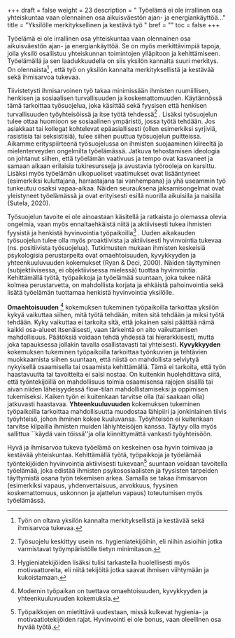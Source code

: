 +++
draft = false
weight = 23
description = " Työelämä ei ole irrallinen osa yhteiskuntaa vaan olennainen osa aikuisväestön ajan- ja energiankäyttöä..."
title = "Yksilölle merkityksellinen ja kestävä työ "
bref = ""
toc = false
+++



Työelämä ei ole irrallinen osa yhteiskuntaa vaan olennainen osa
aikuisväestön ajan- ja energiankäyttöä. Se on myös merkittävimpiä
tapoja, jolla yksilö osallistuu yhteiskunnan toimintojen ylläpitoon ja
kehittämiseen. Työelämällä ja sen laadukkuudella on siis yksilön
kannalta suuri merkitys. On olennaista[^1]
, että työ on yksilön kannalta
merkityksellistä ja kestävää sekä ihmisarvoa tukevaa.

Tiivistetysti ihmisarvoinen työ takaa minimissään ihmisten ruumiillisen,
henkisen ja sosiaalisen turvallisuuden ja koskemattomuuden. Käytännössä
tämä tarkoittaa työsuojelua, joka käsittää sekä fyysisen että henkisen
turvallisuuden työyhteisöissä ja itse työtä tehdessä[^2]
. Lisäksi
työsuojelun tulee ottaa huomioon se sosiaalinen ympäristö, jossa työtä
tehdään. Jos asiakkaat tai kollegat kohtelevat epäasiallisesti (ollen
esimerkiksi syrjiviä, rasistisia tai seksistisiä), tulee siihen puuttua
työsuojelun puitteissa. Aikamme erityspiirteenä työsuojelussa on
ihmisten suojaaminen kiireeltä ja mielenterveyden ongelmilta
työelämässä. Jatkuva tehostamisen ideologia on johtanut siihen, että
työelämän vaativuus ja tempo ovat kasvaneet ja samaan aikaan erilaisia
tukiresursseja ja avustavia työrooleja on karsittu. Lisäksi myös
työelämän ulkopuoliset vaatimukset ovat lisääntyneet (esimerkiksi
kuluttajana, harrastajana tai vanhempana) ja yhä useammin työ tunkeutuu
osaksi vapaa-aikaa. Näiden seurauksena jaksamisongelmat ovat yleistyneet
työelämässä ja ovat erityisesti esillä nuorilla aikuisilla ja naisilla
(Sutela, 2020).

Työsuojelun tavoite ei ole ainoastaan käsitellä ja ratkaista jo olemassa
olevia ongelmia, vaan myös ennaltaehkäistä niitä ja aktiivisesti tukea
ihmisten fyysistä ja henkistä hyvinvointia työpaikoilla[^3]
. Uuden
aikakauden työsuojelun tulee olla myös proaktiivista ja aktiivisesti
hyvinvointia tukevaa (ns. positiivista työsuojelua). Tutkimusten mukaan
ihmisten keskeisiä psykologisia perustarpeita ovat omaehtoisuuden,
kyvykkyyden ja yhteenkuuluvuuden kokemukset (Ryan 
\&
 Deci, 2000). Näiden
täyttyminen (subjektiivisessa, ei objektiivisessa mielessä) tuottaa
hyvinvointia. Kehittämällä työtä, työpaikkoja ja työelämää suuntaan,
joka tukee näitä kolmea perustarvetta, on mahdollista korjata ja
ehkäistä pahoinvointia sekä lisätä työelämän tuottamaa henkistä
hyvinvointia yksilölle.

**Omaehtoisuuden** [^4] kokemuksen tukeminen työpaikoilla tarkoittaa
yksilön kykyä vaikuttaa siihen, mitä työtä tehdään, miten sitä tehdään
ja miksi työtä tehdään. Kyky vaikuttaa ei tarkoita sitä, että jokainen
saisi päättää nämä kaikki osa-alueet itsenäisesti, vaan tärkeintä on
aito vaikuttamisen mahdollisuus. Päätöksiä voidaan tehdä yhdessä tai
hierarkkisesti, mutta joka tapauksessa jollakin tavalla osallistavasti
tai yhteisesti. 
**Kyvykkyyden** kokemuksen tukeminen työpaikoilla
tarkoittaa työnkuvien ja tehtävien muokkaamista siihen suuntaan, että
niistä on mahdollista selviytyä nykyisellä osaamisella tai osaamista
kehittämällä. Tämä ei tarkoita, että työn haastavuutta tai tavoitteita
ei saisi nostaa. On kuitenkin huolehdittava siitä, että työntekijöillä
on mahdollisuus toimia osaamisensa rajojen sisällä tai aivan niiden
läheisyydessä flow-tilan mahdollistamiseksi ja oppimisen tukemiseksi.
Kaiken työn ei kuitenkaan tarvitse olla (tai saakaan olla) jatkuvasti
haastavaa. **Yhteenkuuluvuuden** kokemuksen tukeminen työpaikoilla
tarkoittaa mahdollisuutta muodostaa lähipiiri ja jonkinlainen tiivis
työyhteisö, johon ihminen kokee kuuluvansa. Työyhteisön ei kuitenkaan
tarvitse kilpailla ihmisten muiden lähiyhteisöjen kanssa. Täytyy olla
myös sallittua ``käydä vain töissä''ja olla kiinnittymättä vankasti
työyhteisöön.

Hyvä ja ihmisarvoa tukeva työelämä on keskeinen osa hyvin toimivaa ja
kestävää yhteiskuntaa. Kehittämällä työtä, työpaikkoja ja työelämää
työntekijöiden hyvinvointia aktiivisesti tukevaan[^5]
 suuntaan voidaan
tavoitella työelämää, joka edistää ihmisten psykososiaalisten ja
fyysisten tarpeiden täyttymistä osana työn tekemisen arkea. Samalla se
takaa ihmisarvon (esimerkiksi vapaus, yhdenvertaisuus, arvokkuus,
fyysinen koskemattomuus, uskonnon ja ajattelun vapaus) toteutumisen myös
työelämässä.

[^1]: Työn on oltava yksilön kannalta merkityksellistä ja kestävää sekä ihmisarvoa tukevaa.
[^2]: Työsuojelu keskittyy usein ns. hygieniatekijöihin, eli niihin asioihin jotka varmistavat työympäristölle tietyn minimitason.
[^3]: Hygieniatekijöiden lisäksi tulisi tarkastella huolellisesti myös motivaattoreita, eli niitä tekijöitä jotka saavat ihmisen viihtymään ja kukoistamaan.
[^4]: Modernin työpaikan on tuettava omaehtoisuuden, kyvykkyyden ja yhteenkuuluvuuden kokemuksia.
[^5]: Työpaikkojen on mietittävä uudestaan, missä kulkevat hygienia- ja motivaatiotekijöiden rajat. Hyvinvointi ei ole bonus, vaan oleellinen osa hyvää työtä.
